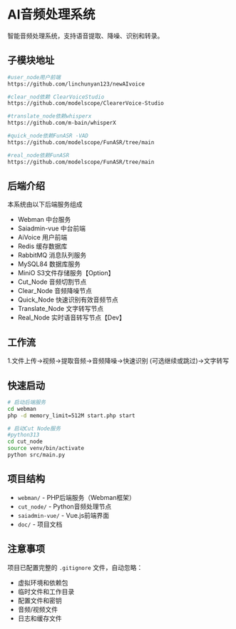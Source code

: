 # AI音频处理系统

智能音频处理系统，支持语音提取、降噪、识别和转录。

## 子模块地址
```bash
#user_node用户前端
https://github.com/linchunyan123/newAIvoice

#clear_nod依赖 ClearVoiceStudio
https://github.com/modelscope/ClearerVoice-Studio

#translate_node依赖whisperx
https://github.com/m-bain/whisperX

#quick_node依赖FunASR -VAD
https://github.com/modelscope/FunASR/tree/main

#real_node依赖FunASR
https://github.com/modelscope/FunASR/tree/main

```
## 后端介绍
本系统由以下后端服务组成
- Webman 中台服务
- Saiadmin-vue  中台前端
- AiVoice 用户前端
- Redis 缓存数据库
- RabbitMQ 消息队列服务
- MySQL84 数据库服务
- MiniO S3文件存储服务【Option】
- Cut_Node 音频切割节点
- Clear_Node 音频降噪节点
- Quick_Node 快速识别有效音频节点
- Translate_Node 文字转写节点
- Real_Node 实时语音转写节点【Dev】

## 工作流
1.文件上传->视频->提取音频->音频降噪->快速识别 (可选继续或跳过)->文字转写

## 快速启动

```bash
# 启动后端服务
cd webman
php -d memory_limit=512M start.php start

# 启动Cut Node服务
#python313
cd cut_node
source venv/bin/activate
python src/main.py
```

## 项目结构

- `webman/` - PHP后端服务（Webman框架）
- `cut_node/` - Python音频处理节点
- `saiadmin-vue/` - Vue.js前端界面
- `doc/` - 项目文档

## 注意事项

项目已配置完整的 `.gitignore` 文件，自动忽略：
- 虚拟环境和依赖包
- 临时文件和工作目录
- 配置文件和密钥
- 音频/视频文件
- 日志和缓存文件
